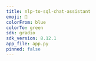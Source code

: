 ```yaml
---
title: nlp-to-sql-chat-assistant
emoji: 🚀
colorFrom: blue
colorTo: green
sdk: gradio
sdk_version: 8.12.1
app_file: app.py
pinned: false
---
```

